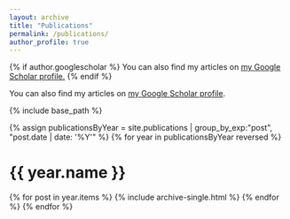 ```yaml
---
layout: archive
title: "Publications"
permalink: /publications/
author_profile: true
---
```


{% if author.googlescholar %}
  You can also find my articles on <u><a href="{{author.googlescholar}}">my Google Scholar profile</a>.</u>
{% endif %}

You can also find my articles on <a href="https://scholar.google.com/citations?user=YCHJZOMAAAAJ&hl=en">my Google Scholar profile</a>.

{% include base_path %}

{% assign publicationsByYear = site.publications | group_by_exp:"post", "post.date | date: '%Y'" %}
{% for year in publicationsByYear reversed %}
  <h1 id="{{ year | slugify }}" class="archive__title">{{ year.name }}</h1>
  {% for post in year.items %}
    {% include archive-single.html %}
  {% endfor %}
{% endfor %}


